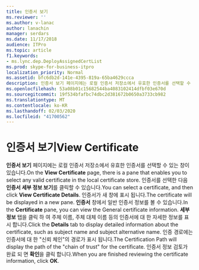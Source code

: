 ```yaml
---
title: 인증서 보기
ms.reviewer: ''
ms.author: v-lanac
author: lanachin
manager: serdars
ms.date: 11/17/2018
audience: ITPro
ms.topic: article
f1.keywords:
- ms.lync.dep.DeployAssignedCertList
ms.prod: skype-for-business-itpro
localization_priority: Normal
ms.assetid: bfc6db2d-141e-4395-819a-65ba4629ccca
description: 인증서 보기 페이지에는 로컬 인증서 저장소에서 유효한 인증서를 선택할 수 있는 창이 있습니다. 인증서를 선택한 다음 인증서 세부 정보 보기를 클릭할 수 있습니다. 인증서가 새 창에 표시 됩니다. 인증서 창에서 일반 인증서 정보를 볼 수 있습니다. 세부 정보 탭을 클릭 하 여 주체 이름, 주체 대체 이름 등의 인증서에 대 한 자세한 정보를 표시 합니다. 인증 경로에는 인증서에 대 한 trustfor의 경로가 표시 됩니다. 인증서 정보 검토가 완료 되 면 확인을 클릭 합니다.
ms.openlocfilehash: 53a08b01c15682544ba4083102414dfbf03e670d
ms.sourcegitcommit: 19f534bfafbc74dbc2d381672b0650a3733cb982
ms.translationtype: MT
ms.contentlocale: ko-KR
ms.lasthandoff: 02/03/2020
ms.locfileid: "41700562"
---
```

# <a name="view-certificate"></a><span data-ttu-id="5529c-109">인증서 보기</span><span class="sxs-lookup"><span data-stu-id="5529c-109">View Certificate</span></span>
 
<span data-ttu-id="5529c-110">**인증서 보기** 페이지에는 로컬 인증서 저장소에서 유효한 인증서를 선택할 수 있는 창이 있습니다.</span><span class="sxs-lookup"><span data-stu-id="5529c-110">On the **View Certificate** page, there is a pane that enables you to select any valid certificate in the local certificate store.</span></span> <span data-ttu-id="5529c-111">인증서를 선택한 다음 **인증서 세부 정보 보기**를 클릭할 수 있습니다.</span><span class="sxs-lookup"><span data-stu-id="5529c-111">You can select a certificate, and then click **View Certificate Details**.</span></span> <span data-ttu-id="5529c-112">인증서가 새 창에 표시 됩니다.</span><span class="sxs-lookup"><span data-stu-id="5529c-112">The certificate will be displayed in a new pane.</span></span> <span data-ttu-id="5529c-113">**인증서** 창에서 일반 인증서 정보를 볼 수 있습니다.</span><span class="sxs-lookup"><span data-stu-id="5529c-113">In the **Certificate** pane, you can view the General certificate information.</span></span> <span data-ttu-id="5529c-114">**세부 정보** 탭을 클릭 하 여 주체 이름, 주체 대체 이름 등의 인증서에 대 한 자세한 정보를 표시 합니다.</span><span class="sxs-lookup"><span data-stu-id="5529c-114">Click the **Details** tab to display detailed information about the certificate, such as subject name and subject alternative name.</span></span> <span data-ttu-id="5529c-115">인증 경로에는 인증서에 대 한 "신뢰 체인"의 경로가 표시 됩니다.</span><span class="sxs-lookup"><span data-stu-id="5529c-115">The Certification Path will display the path of the "chain of trust" for the certificate.</span></span> <span data-ttu-id="5529c-116">인증서 정보 검토가 완료 되 면 **확인**을 클릭 합니다.</span><span class="sxs-lookup"><span data-stu-id="5529c-116">When you are finished reviewing the certificate information, click **OK**.</span></span>
  


